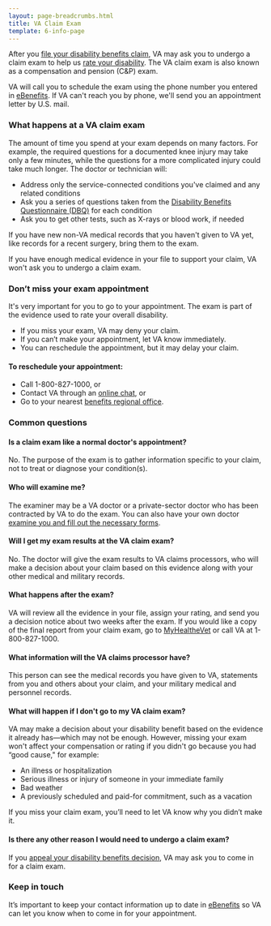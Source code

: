 ```yaml
---
layout: page-breadcrumbs.html
title: VA Claim Exam
template: 6-info-page
---
```

After you [file your disability benefits claim](/disability-benefits/apply-for-benefits/), VA may ask you to undergo a claim exam to help us [rate your disability](/disability-benefits/claims-process/ratings/). The VA claim exam is also known as a compensation and pension (C&P) exam.

VA will call you to schedule the exam using the phone number you entered in [eBenefits](https://www.ebenefits.va.gov/ebenefits/homepage). If VA can't reach you by phone, we'll send you an appointment letter by U.S. mail.

 ### What happens at a VA claim exam

The amount of time you spend at your exam depends on many factors. For example, the required questions for a documented knee injury may take only a few minutes, while the questions for a more complicated injury could take much longer. The doctor or technician will:
-	Address only the service-connected conditions you've claimed and any related conditions
-	Ask you a series of questions taken from the [Disability Benefits Questionnaire (DBQ)](http://benefits.va.gov/COMPENSATION/dbq_ListByDBQFormName.asp) for each condition
-	Ask you to get other tests, such as X-rays or blood work, if needed

If you have new non-VA medical records that you haven't given to VA yet, like records for a recent surgery, bring them to the exam.

If you have enough medical evidence in your file to support your claim, VA won't ask you to undergo a claim exam.

<div class="call-out">

### Don’t miss your exam appointment

It's very important for you to go to your appointment. The exam is part of the evidence used to rate your overall disability.

-	If you miss your exam, VA may deny your claim.
-	If you can’t make your appointment, let VA know immediately.
-	You can reschedule the appointment, but it may delay your claim.

#### To reschedule your appointment:

-	Call 1-800-827-1000, or
-	Contact VA through an [online chat](https://www.ebenefits.va.gov/chat/chatstart.aspx?domain=1010ez), or
-	Go to your nearest [benefits regional office](https://www.vets.gov/facility-locator/).

</div>

### Common questions

#### Is a claim exam like a normal doctor's appointment?
No. The purpose of the exam is to gather information specific to your claim, not to treat or diagnose your condition(s).

#### Who will examine me?
The examiner may be a VA doctor or a private-sector doctor who has been contracted by VA to do the exam. You can also have your own doctor [examine you and fill out the necessary forms](http://benefits.va.gov/COMPENSATION/dbq_veteraninstruct.asp).  

#### Will I get my exam results at the VA claim exam?

No. The doctor will give the exam results to VA claims processors, who will make a decision about your claim based on this evidence along with your other medical and military records.

#### What happens after the exam?

VA will review all the evidence in your file, assign your rating, and send you a decision notice about two weeks after the exam. If you would like a copy of the final report from your claim exam, go to [MyHealtheVet](https://www.myhealth.va.gov) or call VA at 1-800-827-1000.  

#### What information will the VA claims processor have?

This person can see the medical records you have given to VA, statements from you and others about your claim, and your military medical and personnel records. 

#### What will happen if I don't go to my VA claim exam?

VA may make a decision about your disability benefit based on the evidence it already has—which may not be enough. However, missing your exam won't affect your compensation or rating if you didn't go because you had “good cause," for example:
- An illness or hospitalization
- Serious illness or injury of someone in your immediate family
- Bad weather
- A previously scheduled and paid-for commitment, such as a vacation

If you miss your claim exam, you’ll need to let VA know why you didn’t make it.

#### Is there any other reason I would need to undergo a claim exam?

If you [appeal your disability benefits decision](/disability-benefits/claims-appeal/), VA may ask you to come in for a claim exam.

### Keep in touch

It’s important to keep your contact information up to date in [eBenefits](https://www.ebenefits.va.gov/ebenefits/homepage) so VA can let you know when to come in for your appointment.
